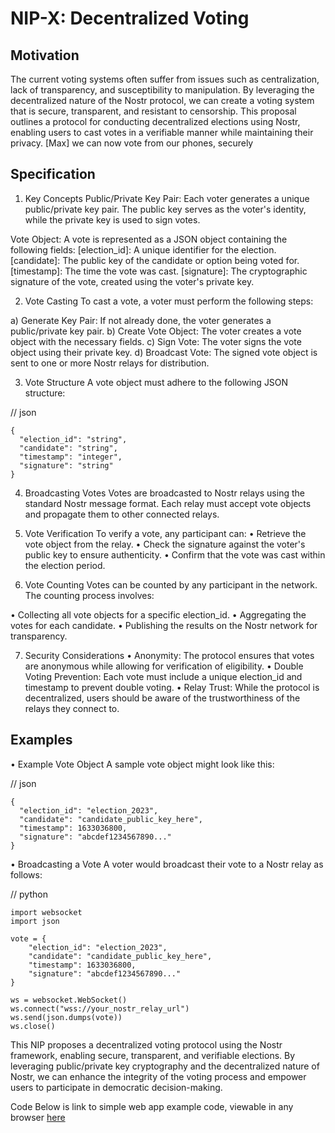 
# NIP-X: Decentralized Voting
## Motivation
The current voting systems often suffer from issues such as centralization, lack of transparency, and susceptibility to manipulation. By leveraging the decentralized nature of the Nostr protocol, we can create a voting system that is secure, transparent, and resistant to censorship. This proposal outlines a protocol for conducting decentralized elections using Nostr, enabling users to cast votes in a verifiable manner while maintaining their privacy. [Max] we can now vote from our phones, securely 


## Specification

1. Key Concepts
Public/Private Key Pair: Each voter generates a unique public/private key pair. The public key serves as the voter's identity, while the private key is used to sign votes.

Vote Object: A vote is represented as a JSON object containing the following fields:
[election_id]: A unique identifier for the election.
[candidate]: The public key of the candidate or option being voted for.
[timestamp]: The time the vote was cast.
[signature]: The cryptographic signature of the vote, created using the voter's private key.

2. Vote Casting
To cast a vote, a voter must perform the following steps:

a) Generate Key Pair: If not already done, the voter generates a public/private key pair.
b) Create Vote Object: The voter creates a vote object with the necessary fields.
c) Sign Vote: The voter signs the vote object using their private key.
d) Broadcast Vote: The signed vote object is sent to one or more Nostr relays for distribution.

3. Vote Structure
A vote object must adhere to the following JSON structure:

// json
```
{
  "election_id": "string",
  "candidate": "string",
  "timestamp": "integer",
  "signature": "string"
}
```


4. Broadcasting Votes
Votes are broadcasted to Nostr relays using the standard Nostr message format.
Each relay must accept vote objects and propagate them to other connected relays.

6. Vote Verification
To verify a vote, any participant can:
• Retrieve the vote object from the relay.
• Check the signature against the voter's public key to ensure authenticity.
• Confirm that the vote was cast within the election period.

7. Vote Counting
Votes can be counted by any participant in the network. The counting process involves:

• Collecting all vote objects for a specific election_id.
• Aggregating the votes for each candidate.
• Publishing the results on the Nostr network for transparency.

7. Security Considerations
• Anonymity: The protocol ensures that votes are anonymous while allowing for verification of eligibility.
• Double Voting Prevention: Each vote must include a unique election_id and timestamp to prevent double voting.
• Relay Trust: While the protocol is decentralized, users should be aware of the trustworthiness of the relays they connect to.


## Examples
• Example Vote Object
A sample vote object might look like this:

// json
```
{
  "election_id": "election_2023",
  "candidate": "candidate_public_key_here",
  "timestamp": 1633036800,
  "signature": "abcdef1234567890..."
}
```



• Broadcasting a Vote
A voter would broadcast their vote to a Nostr relay as follows:

// python
```
import websocket
import json

vote = {
    "election_id": "election_2023",
    "candidate": "candidate_public_key_here",
    "timestamp": 1633036800,
    "signature": "abcdef1234567890..."
}

ws = websocket.WebSocket()
ws.connect("wss://your_nostr_relay_url")
ws.send(json.dumps(vote))
ws.close()
```




This NIP proposes a decentralized voting protocol using the Nostr framework, enabling secure, transparent, and verifiable elections. By leveraging public/private key cryptography and the decentralized nature of Nostr, we can enhance the integrity of the voting process and empower users to participate in democratic decision-making.

Code
Below is link to simple web app example code, viewable in any browser
[here](https://github.com/therealsupermax/NostrVote/blob/main/voting_app.html)

